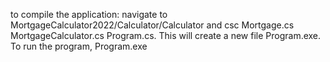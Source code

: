 to compile the application: navigate to MortgageCalculator2022/Calculator/Calculator and csc Mortgage.cs MortgageCalculator.cs Program.cs. 
This will create a new file Program.exe. To run the program, Program.exe
